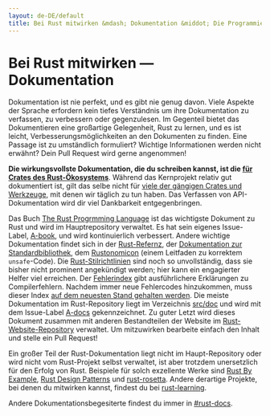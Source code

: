```yaml
---
layout: de-DE/default
title: Bei Rust mitwirken &mdash; Dokumentation &middot; Die Programmiersprache Rust
---
```


# Bei Rust mitwirken &mdash; Dokumentation

Dokumentation ist nie perfekt, und es gibt nie genug davon. Viele Aspekte der Sprache erfordern kein tiefes Verständnis um ihre Dokumentation zu verfassen, zu verbessern oder gegenzulesen. Im Gegenteil bietet das Dokumentieren eine großartige Gelegenheit, Rust zu lernen, und es ist leicht, Verbesserungsmöglichkeiten an den Dokumenten zu finden. Eine Passage ist zu umständlich formuliert? Wichtige Informationen werden nicht erwähnt? Dein Pull Request wird gerne angenommen!

**Die wirkungsvollste Dokumentation, die du schreiben kannst, ist die [für Crates des Rust-Ökosystems][crate_docs]**. Während das Kernprojekt relativ gut dokumentiert ist, gilt das selbe nicht für [viele der gängigen Crates und Werkzeuge][awesome-rust], mit denen wir täglich zu tun haben. Das Verfassen von API-Dokumentation wird dir viel Dankbarkeit entgegenbringen.

Das Buch [The Rust Progrmming Language][The book] ist das wichtigste Dokument zu Rust und wird im Hauptrepository verwaltet. Es hat sein eigenes Issue-Label, [A-book], und wird kontinuierlich verbessert. Andere wichtige Dokumentation findet sich in der [Rust-Refernz][The Rust Reference], der [Dokumentation zur Standardbibliothek][std], dem [Rustonomicon][The Rustonomicon] (einem Leitfaden zu korrektem `unsafe`-Code). Die [Rust-Stilrichtlinien][Rust Style Guidelines] sind noch so unvollständig, dass sie bisher nicht prominent angekündigt werden; hier kann ein engagierter Helfer viel erreichen. Der [Fehlerindex][err] gibt ausführlichere Erklärungen zu Compilerfehlern. Nachdem immer neue Fehlercodes hinzukommen, muss dieser Index [auf dem neuesten Stand gehalten werden][err-issue]. Die meiste Dokumentation im Rust-Repository liegt im Verzeichnis [src/doc] und wird mit dem Issue-Label [A-docs] gekennzeichnet. Zu guter Letzt wird dieses Dokument zusammen mit anderen Bestandteilen der Website im [Rust-Website-Repository][Rust website Git repository] verwaltet. Um mitzuwirken bearbeite einfach den Inhalt und stelle ein Pull Request!

Ein großer Teil der Rust-Dokumentation liegt nicht im Haupt-Repository oder wird nicht vom Rust-Projekt selbst verwaltet, ist aber trotzdem unersetzlich für den Erfolg von Rust. Beispiele für solch exzellente Werke sind [Rust By Example], [Rust Design Patterns] und [rust-rosetta]. Andere derartige Projekte, bei denen du mitwirken kannst, findest du bei [rust-learning].

Andere Dokumentationsbegesiterte findest du immer in [#rust-docs].

<!--
TODO: blogging, translation
-->

[#rust-docs]: https://client00.chat.mibbit.com/?server=irc.mozilla.org&channel=%23rust-docs
[A-book]: https://github.com/rust-lang/rust/issues?q=is%3Aopen+is%3Aissue+label%3AA-book
[A-docs]: https://github.com/rust-lang/rust/issues?q=is%3Aopen+is%3Aissue+label%3AA-docs
[Rust By Example]: https://github.com/rust-lang/rust-by-example
[Rust Design Patterns]: https://github.com/nrc/patterns
[Rust Style Guidelines]: https://doc.rust-lang.org/style/index.html
[The Book]: https://doc.rust-lang.org/book/index.html
[The Rust Reference]: https://doc.rust-lang.org/reference
[The Rustonomicon]: https://doc.rust-lang.org/nomicon/index.html
[awesome-rust]: https://github.com/kud1ing/awesome-rust
[crate_docs]: https://users.rust-lang.org/t/lets-talk-about-ecosystem-documentation/2791
[err-issue]: https://github.com/rust-lang/rust/issues/24407
[err]: https://doc.rust-lang.org/error-index.html
[rust-learning]: https://github.com/ctjhoa/rust-learning
[rust-rosetta]: https://github.com/Hoverbear/rust-rosetta
[src/doc]: https://github.com/rust-lang/rust/tree/master/src/doc
[std]: https://doc.rust-lang.org/std/index.html
[Rust website Git repository]: https://github.com/rust-lang/rust-www
